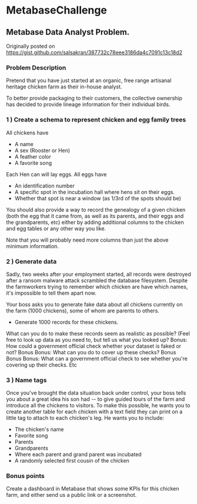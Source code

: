 # MetabaseChallenge

## Metabase Data Analyst Problem.

Originally posted on https://gist.github.com/salsakran/387732c78eee3186da4c7091c13c18d2


### Problem Description

Pretend that you have just started at an organic, free range artisanal heritage chicken farm as their in-house analyst.

To better provide packaging to their customers, the collective ownership has decided to provide lineage information for their individual birds. 

### 1 ) Create a schema to represent chicken and egg family trees 
All chickens have
- A name
- A sex (Rooster or Hen)
- A feather color
- A favorite song 

Each Hen can will lay eggs. All eggs have
- An identification number
- A specific spot in the incubation hall where hens sit on their eggs.
- Whether that spot is near a window (as 1/3rd of the spots should be)

You should also provide a way to record the genealogy of a given chicken 
(both the egg that it came from, as well as its parents, and their eggs and the grandparents, etc)
either by adding additional columns to the chicken and egg tables or any other way you like.

Note that you will probably need more columns than just the above minimum information.

### 2 )  Generate data
Sadly, two weeks after your employment started, all records were destroyed after a ransom malware 
attack scrambled the database filesystem. Despite the farmworkers trying
to remember which chicken are have which names, it's impossible to tell them apart now.

Your boss asks you to generate fake data about all chickens 
currently on the farm (1000 chickens), some of whom are parents to others.  

- Generate 1000 records for these chickens.

What can you do to make these records seem as realistic as possible? 
(Feel free to look up data as you need to, but tell us what you looked up?
Bonus: How could a government official check whether your dataset is faked or not?
Bonus Bonus: What can you do to cover up these checks?
Bonus Bonus Bonus: What can a government official check to see whether you're covering up their checks.
Etc

### 3 )   Name tags
Once you've brought the data situation back under control, your boss tells you about a great idea his son had -- to give guided tours of the farm and introduce all the chickens to visitors. To make this possible, he wants you to create another table for each chicken with a text field they can print on a little tag to attach to each chicken's leg. 
He wants you to include:
- The chicken's name
- Favorite song
- Parents
- Grandparents
- Where each parent and grand parent was incubated
- A randomly selected first cousin of the chicken


### Bonus points
Create a dashboard in Metabase that shows some KPIs for this chicken farm, and either send us a public link or a screenshot.

